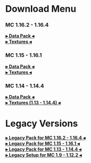 # Download Menu  

### MC 1.16.2 - 1.16.4  
**[⫸ Data Pack ⫷](https://github.com/InfamousMusicify/Flying-Raijin/raw/master/Raijin%20V11.4.zip)    
[⫸ Textures ⫷](https://github.com/InfamousMusicify/Flying-Raijin/raw/master/Raijin%20Textures%20V0.4.zip)**    

### MC 1.15 - 1.16.1    
**[⫸ Data Pack ⫷](https://github.com/InfamousMusicify/Flying-Raijin/raw/MC-1.15-1.16.1/Raijin%20V11.4.15.zip)    
[⫸ Textures ⫷](https://github.com/InfamousMusicify/Flying-Raijin/raw/MC-1.15-1.16.1/Raijin%20Textures%20V0.3.zip)**  

### MC 1.14 - 1.14.4    
**[⫸ Data Pack ⫷](https://github.com/InfamousMusicify/Flying-Raijin/raw/MC-1.13-1.14.4/Raijin%20V11.4.14.zip)    
[⫸ Textures (1.13 - 1.14.4) ⫷](https://github.com/InfamousMusicify/Flying-Raijin/raw/MC-1.13-1.14.4/Raijin%20Textures%20V0.2.zip)**  

# Legacy Versions    
**[⫸ Legacy Pack for MC 1.16.2 - 1.16.4 ⫷](https://github.com/InfamousMusicify/Flying-Raijin/raw/Legacy/Raijin%20LV0.3.zip)   
[⫸ Legacy Pack for MC 1.15 - 1.16.1 ⫷](https://github.com/InfamousMusicify/Flying-Raijin/raw/Legacy/Raijin%20LV0.2.zip)   
[⫸ Legacy Pack for MC 1.13 - 1.14.4 ⫷](https://github.com/InfamousMusicify/Flying-Raijin/raw/Legacy/Raijin%20LV0.1.zip)    
[⫸ Legacy Setup for MC 1.9 - 1.12.2 ⫷](https://github.com/InfamousMusicify/Flying-Raijin/blob/MC-1.11-1.12.2/Command%20Blocks.md)**  
